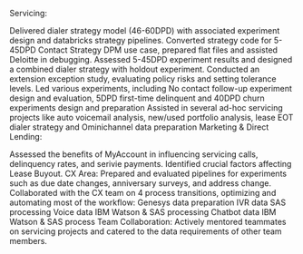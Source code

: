 Servicing:

Delivered dialer strategy model (46-60DPD) with associated experiment design and databricks strategy pipelines.
Converted strategy code for 5-45DPD Contact Strategy DPM use case, prepared flat files and assisted Deloitte in debugging.
Assessed 5-45DPD experiment results and designed a combined dialer strategy with holdout experiment.
Conducted an extension exception study, evaluating policy risks and setting tolerance levels.
Led various experiments, including No contact follow-up experiment design and evaluation, 5DPD first-time delinquent and 40DPD churn experiments design and preparation
Assisted in several ad-hoc servicing projects like auto voicemail analysis, new/used portfolio analysis, lease EOT dialer strategy and Ominichannel data preparation
Marketing & Direct Lending:

Assessed the benefits of MyAccount in influencing servicing calls, delinquency rates, and serivie payments.
Identified crucial factors affecting Lease Buyout.
CX Area:
Prepared and evaluated pipelines for experiments such as due date changes, anniversary surveys, and address change.
Collaborated with the CX team on 4 process transitions, optimizing and automating most of the workflow:
Genesys data preparation
IVR data SAS processing
Voice data IBM Watson & SAS processing
Chatbot data IBM Watson & SAS process
Team Collaboration:
Actively mentored teammates on servicing projects and catered to the data requirements of other team members.

